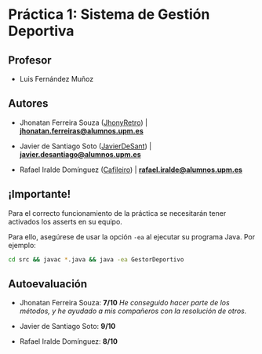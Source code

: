 # Práctica 1: Sistema de Gestión Deportiva

## Profesor

- Luis Fernández Muñoz

## Autores
<!--Poned vuestro correo y un mini texto del porqué de la autoevaluación (borrar antes de dejar finalizado) -->
- Jhonatan Ferreira Souza ([JhonyRetro](https://github.com/JhonyRetro)) | **jhonatan.ferreiras@alumnos.upm.es**

- Javier de Santiago Soto ([JavierDeSant](https://github.com/javierdesant)) | **javier.desantiago@alumnos.upm.es**

- Rafael Iralde Domínguez ([Cafileiro](https://github.com/Cafileiro)) | **rafael.iralde@alumnos.upm.es**

## ¡Importante!

Para el correcto funcionamiento de la práctica se necesitarán tener activados los asserts en su equipo.

Para ello, asegúrese de usar la opción `-ea` al ejecutar su programa Java. Por ejemplo:

```sh
cd src && javac *.java && java -ea GestorDeportivo
```

## Autoevaluación

- Jhonatan Ferreira Souza: **7/10** _He conseguido hacer parte de los métodos, y he ayudado a mis compañeros con la resolución de otros._

- Javier de Santiago Soto:  **9/10**

- Rafael Iralde Domínguez:  **8/10**
